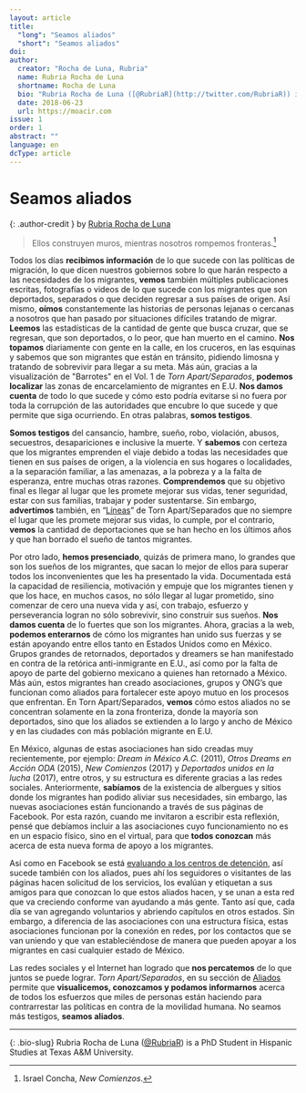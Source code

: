 ```yaml
---
layout: article
title: 
  "long": "Seamos aliados"
  "short": "Seamos aliados"
doi:
author: 
  creator: "Rocha de Luna, Rubria"
  name: Rubria Rocha de Luna
  shortname: Rocha de Luna
  bio: "Rubria Rocha de Luna ([@RubriaR](http://twitter.com/RubriaR)) is PhD Student in Hispanic Studies at Texas A&M University."
  date: 2018-06-23
  url: https://moacir.com
issue: 1
order: 1
abstract: ""
language: en
dcType: article
---
```


# Seamos aliados
{: .author-credit }
by [Rubria Rocha de Luna](http://twitter.com/RubriaR)
 
> Ellos construyen muros, mientras nosotros rompemos fronteras.[^concha]

 
Todos los días **recibimos información** de lo que sucede con las políticas de migración, lo que dicen nuestros gobiernos sobre lo que harán respecto a las necesidades de los migrantes, **vemos** también múltiples publicaciones escritas, fotografías o videos de lo que sucede con los migrantes que son deportados, separados o que deciden regresar a sus países de origen. Así mismo, **oímos** constantemente las historias de personas lejanas o cercanas a nosotros que han pasado por situaciones difíciles tratando de migrar. **Leemos** las estadísticas de la cantidad de gente que busca cruzar, que se regresan, que son deportados, o lo peor, que han muerto en el camino. **Nos topamos** diariamente con gente en la calle, en los cruceros, en las esquinas  y sabemos que son migrantes que están en tránsito, pidiendo limosna y tratando de sobrevivir para llegar a su meta. Más aún, gracias a la visualización de "Barrotes" en el Vol. 1 de *Torn Apart/Separados*, **podemos localizar** las zonas de encarcelamiento de migrantes en E.U. **Nos damos cuenta** de todo lo que sucede y cómo esto podría evitarse si no fuera por toda la corrupción de las autoridades que encubre lo que sucede y que permite que siga ocurriendo. En otras palabras, **somos testigos**.
 
**Somos testigos** del cansancio, hambre, sueño, robo, violación, abusos, secuestros, desapariciones e inclusive la muerte. Y **sabemos** con certeza que los migrantes emprenden el viaje debido a todas las necesidades que tienen en sus países de origen,  a la violencia en sus hogares o localidades, a la separación familiar, a las amenazas, a la pobreza y a la falta de esperanza, entre muchas otras razones. **Comprendemos** que su objetivo final es llegar al lugar que les promete mejorar sus vidas, tener seguridad, estar con sus familias, trabajar y poder sustentarse. Sin embargo, **advertimos** también, en “[Líneas]()”  de Torn Apart/Separados que no siempre el lugar que les promete mejorar sus vidas, lo cumple, por el contrario, **vemos** la cantidad de deportaciones que se han hecho en los últimos años y que han borrado el sueño de tantos migrantes.
  
Por otro lado, **hemos presenciado**, quizás de primera mano, lo grandes que son los sueños de los migrantes, que sacan lo mejor de ellos para superar todos los inconvenientes que les ha presentado la vida. Documentada está la capacidad de resiliencia, motivación y empuje que los migrantes tienen y que los hace, en muchos casos, no sólo llegar al lugar prometido, sino comenzar de cero una nueva vida y así, con trabajo, esfuerzo y perseverancia logran no sólo sobrevivir, sino construir sus sueños. **Nos damos cuenta** de lo fuertes que son los migrantes.
Ahora, gracias a la web, **podemos enterarnos** de cómo los migrantes han unido sus fuerzas y se están apoyando entre ellos tanto en Estados Unidos como en México. Grupos grandes de retornados, deportados y dreamers se han manifestado en contra de la retórica anti-inmigrante en E.U., así como por la falta de apoyo  de parte del gobierno mexicano a quienes han retornado a México.  Más aún, estos migrantes han creado asociaciones, grupos y ONG’s  que funcionan como aliados para fortalecer este apoyo mutuo en los procesos que enfrentan. En Torn Apart/Separados, **vemos** cómo estos aliados no se concentran solamente en la zona fronteriza, donde la mayoría son deportados, sino que los aliados se extienden a lo largo y ancho de México y en las ciudades con más población migrante en E.U. 

En México, algunas de estas asociaciones han sido creadas muy recientemente, por ejemplo: *Dream in México A.C.* (2011), *Otros Dreams en Acción ODA* (2015), *New Comienzos* (2017) y *Deportados unidos en la lucha* (2017), entre otros,  y su estructura es diferente gracias a las redes sociales.  Anteriormente, **sabíamos** de la existencia de albergues y sitios donde los migrantes han podido aliviar sus necesidades, sin embargo, las nuevas asociaciones están funcionando a través de sus páginas de Facebook. Por esta razón, cuando me invitaron a escribir esta reflexión, pensé que debíamos incluir a las asociaciones cuyo funcionamiento no es en un espacio físico, sino en el virtual, para que **todos conozcan** más acerca de esta nueva forma de apoyo a los migrantes. 

Así como en Facebook se está [evaluando a los centros de detención](https://slate.com/human-interest/2018/06/detainees-family-members-are-reviewing-border-detention-centers-on-facebook-and-google.html), así sucede también con los aliados, pues ahí los seguidores o visitantes de las páginas hacen solicitud de los servicios, los evalúan y etiquetan a sus amigos para que conozcan lo que estos aliados hacen, y se unan a esta red que va creciendo conforme van ayudando a más gente. Tanto así que, cada día se van agregando voluntarios y abriendo capítulos en otros estados. Sin embargo, a diferencia de las asociaciones con una estructura física, estas asociaciones funcionan por la conexión en redes, por los contactos que se van uniendo y que van estableciéndose de manera que pueden apoyar a los migrantes en casi cualquier estado de México.

Las redes sociales y el Internet han logrado que **nos percatemos** de lo que juntos se puede lograr. *Torn Apart/Separados*, en su sección de [Aliados]() permite que **visualicemos, conozcamos y podamos informarnos** acerca de todos los esfuerzos que miles de personas están haciendo para contrarrestar las políticas en contra de la movilidad humana. No seamos más testigos, **seamos aliados**.

[^concha]: Israel Concha, *New Comienzos*.

---

{: .bio-slug}
Rubria Rocha de Luna ([@RubriaR](http://twitter.com/RubriaR)) is a PhD Student in Hispanic Studies at Texas A&M University.
